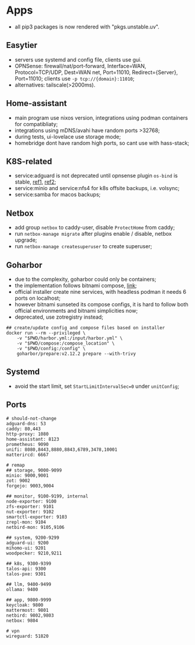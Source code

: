 # Apps

- all pip3 packages is now rendered with "pkgs.unstable.uv".

## Easytier

- servers use systemd and config file, clients use gui.
- OPNSense: firewall/nat/port-forward, Interface=WAN, Protocol=TCP/UDP, Dest=WAN net, Port=11010, Redirect={Server}, Port=11010; clients use `-p tcp://{domain}:11010`;
- alternatives: tailscale(>2000ms).

## Home-assistant

- main program use nixos version, integrations using podman containers for compatibliaty;
- integrations using mDNS/avahi have random ports >32768;
- during tests, ui-lovelace use storage mode;
- homebridge dont have random high ports, so cant use with hass-stack;

## K8S-related

- service:adguard is not deprecated until opnsense plugin `os-bind` is stable, [ref1](https://github.com/kubernetes-sigs/external-dns/issues/3721), [ref2](https://github.com/opnsense/plugins/pull/4177);
- service:minio and service:nfs4 for k8s offsite backups, i.e. volsync;
- service:samba for macos backups;

## Netbox

- add group `netbox` to caddy-user, disable `ProtectHome` from caddy;
- run `netbox-manage migrate` after plugins enable / disable, netbox upgrade;
- run `netbox-manage createsuperuser` to create superuser;

## Goharbor

- due to the complexity, goharbor could only be containers;
- the implementation follows bitnami compose, [link](https://github.com/bitnami/containers/blob/main/bitnami/harbor-portal/docker-compose.yml);
- official installer create nine services, with headless podman it needs 6 ports on localhost;
- however bitnami sunseted its compose configs, it is hard to follow both official environments and bitnami simplicities now;
- deprecated, use zotregistry instead;

```shell
## create/update config and compose files based on installer
docker run --rm --privileged \
    -v "$PWD/harbor.yml:/input/harbor.yml" \
    -v "$PWD/compose:/compose_location" \
    -v "$PWD/config:/config" \
    goharbor/prepare:v2.12.2 prepare --with-trivy
```

## Systemd

- avoid the start limit, set `StartLimitIntervalSec=0` under `unitConfig`;

## Ports

```shell
# should-not-change
adguard-dns: 53
caddy: 80,443
http-proxy: 1080
home-assistant: 8123
prometheus: 9090
unifi: 8080,8443,8880,8843,6789,3478,10001
matterircd: 6667

# remap
## storage, 9000-9099
minio: 9000,9001
zot: 9002
forgejo: 9003,9004

## monitor, 9100-9199, internal
node-exporter: 9100
zfs-exporter: 9101
nut-exporter: 9102
smartctl-exporter: 9103
zrepl-mon: 9104
netbird-mon: 9105,9106

## system, 9200-9299
adguard-ui: 9200
mihomo-ui: 9201
woodpecker: 9210,9211

## k8s, 9300-9399
talos-api: 9300
talos-pxe: 9301

## llm, 9400-9499
ollama: 9400

## app, 9800-9999
keycloak: 9800
mattermost: 9801
netbird: 9802,9803
netbox: 9804

# vpn
wireguard: 51820

```
